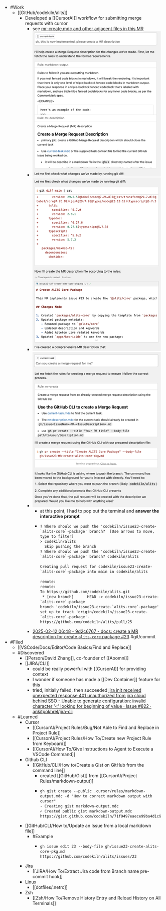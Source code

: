 - #Work
	- [[GitHub/codekiln/alits]]
		- Developed a [[CursorAI]] workflow for submitting merge requests with cursor
			- see [mr-create.mdc and other adjacent files in this MR](https://github.com/codekiln/alits/pull/25/files#diff-87f5af818d499e3ec23296d99f7346c0c7736f8aec91fb504f45d964299dd939)
			- ![image.png](../assets/image_1739361142219_0.png)
			- ![image.png](../assets/image_1739361163221_0.png)
			- ![image.png](../assets/image_1739361181425_0.png)
				- at this point, I had to pop out the terminal and **answer the interactive prompt**
				- ```
				  ? Where should we push the 'codekiln/issue23-create-`alits-core`-package' branch?  [Use arrows to move, type to filter]
				  > codekiln/alits
				    Skip pushing the branch
				  ? Where should we push the 'codekiln/issue23-create-`alits-core`-package' branch? codekiln/alits
				  
				  Creating pull request for codekiln/issue23-create-`alits-core`-package into main in codekiln/alits
				  
				  remote: 
				  remote: 
				  To https://github.com/codekiln/alits.git
				   * [new branch]      HEAD -> codekiln/issue23-create-`alits-core`-package
				  branch 'codekiln/issue23-create-`alits-core`-package' set up to track 'origin/codekiln/issue23-create-`alits-core`-package'.
				  https://github.com/codekiln/alits/pull/25
				  ```
			- [2025-02-12 06:48 - 9d2c6767 - docs: create a MR description for create `alits-core` package #23](https://github.com/codekiln/alits/commit/9d2c6767) #git/commit
- #Filed
	- [[VSCode/Docs/Editor/Code Basics/Find and Replace]]
	- #Discovered
		- [[Person/David Zhang]], co-founder of [[Aoomni]]
		- [[JIRA/CLI]]
			- could be really powerful with [[CursorAI]] for providing context
			- I wonder if someone has made a [[Dev Container]] feature for this
			- tried, initially failed, then succeeded [jira init received unexpected response 401 unauthorized from jira cloud behind SSO - Unable to generate configuration: invalid character '<' looking for beginning of value · Issue #822 · ankitpokhrel/jira-cli](https://github.com/ankitpokhrel/jira-cli/issues/822)
	- #Learned
		- Cursor
			- [[CursorAI/Project Rules/Bug/Not Able to Find and Replace in Project Rule]]
			- [[CursorAI/Project Rules/How To/Create new Project Rule from Keyboard]]
			- [[CursorAI/How To/Give Instructions to Agent to Execute a VSCode Command]]
		- Github CLI
			- [[GitHub/CLI/How to/Create a Gist on GitHub from the command line]]
				- created [[GitHub/Gist]] from [[CursorAI/Project Rules/markdown-output]]
				- ```
				  gh gist create --public .cursor/rules/markdown-output.mdc -d "How to correct markdown output with cursor"
				  - Creating gist markdown-output.mdc
				  ✓ Created public gist markdown-output.mdc
				  https://gist.github.com/codekiln/71f9497eaece99ba4d1c95b89d40b315
				  ```
		- [[GitHub/CLI/How to/Update an Issue from a local markdown file]]
			- #Example
				- ```
				  gh issue edit 23 --body-file gh/issue23-create-alits-core-pkg.md 
				  https://github.com/codekiln/alits/issues/23
				  ```
		- Jira
			- [[JIRA/How To/Extract Jira code from Branch name pre-commit hook]]
		- Linux
			- [[dotfiles/.netrc]]
		- Zsh
			- [[Zsh/How To/Remove History Entry and Reload History on All Terminals]]
